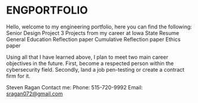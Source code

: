 # ENGPORTFOLIO
Hello, welcome to my engineering portfolio, here you can find the following:
Senior Design Project
3 Projects from my career at Iowa State 
Resume
General Education Reflection paper
Cumulative Reflection paper
Ethics paper

Using all that I have learned above, I plan to meet two main career objectives in the future. First, become a respected person within the cybersecurity field. Secondly, land a job pen-testing or create a contract firm for it. 

Steven Ragan 
Contact me: 
Phone: 515-720-9992
Email: sragan072@gmail.com 
